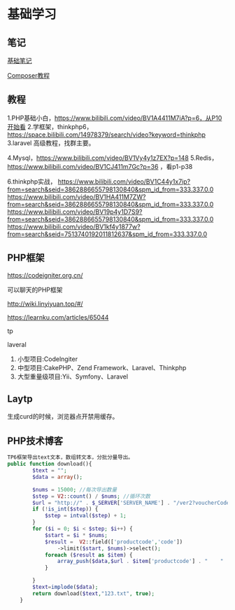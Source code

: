 # 基础学习

## 笔记

[基础笔记](php/base.md)

[Composer教程](php/composer.md)



## 教程

1.PHP基础小白，https://www.bilibili.com/video/BV1A4411M7iA?p=6，从P10开始看
2.学框架，thinkphp6，https://space.bilibili.com/14978379/search/video?keyword=thinkphp
3.laravel 高级教程，找群主要。

4.Mysql，https://www.bilibili.com/video/BV1Vy4y1z7EX?p=148
5.Redis，https://www.bilibili.com/video/BV1CJ411m7Gc?p=36 ，看p1-p38

6.thinkphp实战，
https://www.bilibili.com/video/BV1C44y1x7ip?from=search&seid=3862886655798130840&spm_id_from=333.337.0.0
https://www.bilibili.com/video/BV1HA411M7ZW?from=search&seid=3862886655798130840&spm_id_from=333.337.0.0
https://www.bilibili.com/video/BV19p4y1D7S9?from=search&seid=3862886655798130840&spm_id_from=333.337.0.0
https://www.bilibili.com/video/BV1kf4y1877w?from=search&seid=7513740192011812637&spm_id_from=333.337.0.0



## PHP框架

https://codeigniter.org.cn/

可以聊天的PHP框架

http://wiki.linyiyuan.top/#/

https://learnku.com/articles/65044

tp

laveral

1. 小型项目:Codelngiter
2. 中型项目:CakePHP、Zend Framework、Laravel、Thinkphp
3. 大型重量级项目:Yii、Symfony、Laravel



## Laytp

生成curd的时候，浏览器点开禁用缓存。





## PHP技术博客

```php
TP6框架导出text文本，数组转文本，分批分量导出。
public function download(){
        $text = "";
        $data = array();

        $nums = 15000; //每次导出数量
        $step = V2::count() / $nums; //循环次数
        $url = "http://" . $_SERVER['SERVER_NAME'] . "/ver2?voucherCode=";
        if (!is_int($step)) {
            $step = intval($step) + 1;
        }
        for ($i = 0; $i < $step; $i++) {
            $start = $i * $nums;
            $result =  V2::field(['productcode','code'])
                ->limit($start, $nums)->select();
            foreach ($result as $item) {
                array_push($data,$url . $item['productcode'] . "    " . $item['code'] . PHP_EOL);
            }

        }
        $text=implode($data);
        return download($text,"123.txt", true);
    }
```

